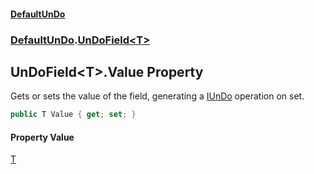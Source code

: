 #### [DefaultUnDo](../../index.md 'index')
### [DefaultUnDo](../../index.md#DefaultUnDo 'DefaultUnDo').[UnDoField&lt;T&gt;](index.md 'DefaultUnDo\.UnDoField\<T\>')

## UnDoField\<T\>\.Value Property

Gets or sets the value of the field, generating a [IUnDo](../IUnDo/index.md 'DefaultUnDo\.IUnDo') operation on set\.

```csharp
public T Value { get; set; }
```

#### Property Value
[T](index.md#DefaultUnDo.UnDoField_T_.T 'DefaultUnDo\.UnDoField\<T\>\.T')